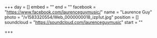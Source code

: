 +++
day = []
embed = ""
end = ""
facebook = "https://www.facebook.com/laurenceguymusic/"
name = "Laurence Guy"
photo = "/v1583320554/Web_0000000018_izp1ut.jpg"
position = []
soundcloud = "https://soundcloud.com/laurenceguymusic"
start = ""

+++
